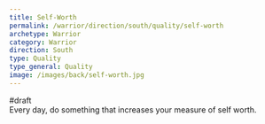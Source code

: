 ```yaml
---
title: Self-Worth
permalink: /warrior/direction/south/quality/self-worth
archetype: Warrior
category: Warrior
direction: South
type: Quality
type_general: Quality
image: /images/back/self-worth.jpg
---
```

#draft   
Every day, do something that increases your measure of self worth. 
